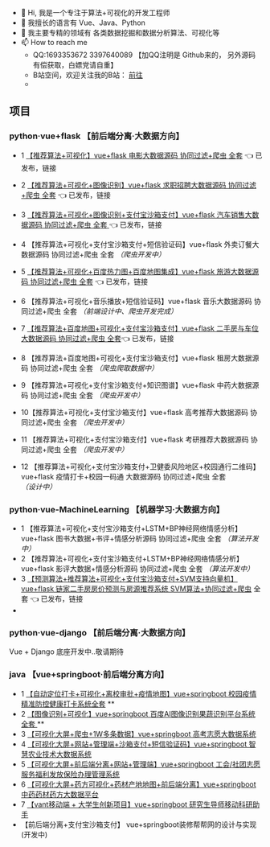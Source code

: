 - 👋 Hi, 我是一个专注于算法+可视化的开发工程师
- 👀 我擅长的语言有  Vue、Java、Python
- 🌱 我主要专精的领域有 各类数据挖掘和数据分析算法、可视化等
- 📫 How to reach me 
  - QQ:1693353672 3397640089  【加QQ注明是 Github来的， 另外源码有偿获取，白嫖党请自重】
  - B站空间，欢迎关注我的B站： [前往](https://space.bilibili.com/1583208775?spm_id_from=333.1007.0.0)
  - 
## 项目
### python·vue+flask 【前后端分离·大数据方向】
- 1 [【推荐算法+可视化】vue+flask 电影大数据源码 协同过滤+爬虫 全套](https://www.bilibili.com/video/BV1R34y1C7N5?share_source=copy_web)    :point_left: 已发布，链接
- 2 [【推荐算法+可视化+图像识别】vue+flask 求职招聘大数据源码 协同过滤+爬虫 全套](https://www.bilibili.com/video/BV19S4y1S7pX?share_source=copy_web) :point_left: 已发布，链接
- 3 [【推荐算法+可视化+图像识别+支付宝沙箱支付】vue+flask 汽车销售大数据源码 协同过滤+爬虫 全套 ](https://www.bilibili.com/video/BV1AF411s7X4/) :point_left: 已发布，链接
- 4 【推荐算法+可视化+支付宝沙箱支付+短信验证码】vue+flask 外卖订餐大数据源码 协同过滤+爬虫 全套 *（爬虫开发中）*
- 5  [【推荐算法+可视化+百度热力图+百度地图集成】vue+flask 旅游大数据源码 协同过滤+爬虫 全套](https://www.bilibili.com/video/BV1PS4y1m7DQ/) :point_left: 已发布，链接
- 6 【推荐算法+可视化+音乐播放+短信验证码】vue+flask 音乐大数据源码 协同过滤+爬虫 全套 *（前端设计中、爬虫开发完成）*

- 7  [【推荐算法+百度地图+可视化+支付宝沙箱支付】vue+flask 二手房与车位大数据源码 协同过滤+爬虫 全套](https://www.bilibili.com/video/BV1d3411J76P/):point_left: 已发布，链接
- 8 【推荐算法+百度地图+可视化+支付宝沙箱支付】vue+flask 租房大数据源码 协同过滤+爬虫 全套 *（爬虫爬取数据中）*
- 9 【推荐算法+可视化+支付宝沙箱支付+知识图谱】vue+flask 中药大数据源码 协同过滤+爬虫 全套 *（爬虫开发中）*
- 10【推荐算法+可视化+支付宝沙箱支付】vue+flask 高考推荐大数据源码 协同过滤+爬虫 全套 *（爬虫开发中）*
- 11 【推荐算法+可视化+支付宝沙箱支付】vue+flask 考研推荐大数据源码 协同过滤+爬虫 全套 *（爬虫开发中）*
- 12 【推荐算法+可视化+支付宝沙箱支付+卫健委风险地区+校园通行二维码】vue+flask 疫情打卡+校园一码通 大数据源码 协同过滤+爬虫 全套 *（设计中）*

### python·vue-MachineLearning 【机器学习·大数据方向】
- 1 【推荐算法+可视化+支付宝沙箱支付+LSTM+BP神经网络情感分析】vue+flask 图书大数据+书评+情感分析源码 协同过滤+爬虫 全套 *（算法开发中）*
- 2 【推荐算法+可视化+支付宝沙箱支付+LSTM+BP神经网络情感分析】vue+flask 影评大数据+情感分析源码 协同过滤+爬虫 全套 *（算法开发中）*
- 3 [【预测算法+推荐算法+可视化+支付宝沙箱支付+SVM支持向量机】vue+flask 链家二手房房价预测与房源推荐系统 SVM算法+协同过滤+爬虫](https://www.bilibili.com/video/BV19u411C7gD) 全套 :point_left: 已发布，链接
- 
### python·vue-django 【前后端分离·大数据方向】
  Vue + Django 底座开发中..敬请期待

### java 【vue+springboot·前后端分离方向】
- 1 [【自动定位打卡+可视化+离校审批+疫情地图】vue+springboot 校园疫情精准防控健康打卡系统全套](https://www.bilibili.com/video/BV1MR4y1F7Hf/) **
- 2 [【图像识别+可视化】vue+springboot 百度AI图像识别果蔬识别平台系统 全套 ](https://www.bilibili.com/video/BV1U3411E7BL/)**
- 3 [【可视化大屏+爬虫+1W多条数据】vue+springboot 高考志愿大数据系统 ](https://www.bilibili.com/video/BV1vS4y1j7US/)
- 4 [【可视化大屏+网站+管理端+沙箱支付+短信验证码】vue+springboot 智慧农业技术大数据系统](https://www.bilibili.com/video/BV18i4y1y7qu/)
- 5 [【可视化大屏+前后端分离+网站+管理端】vue+springboot 工会/社团志愿服务福利发放保险办理管理系统](https://www.bilibili.com/video/BV1cq4y1c7B8/)
- 6 [【可视化大屏+药方可视化+药材产地地图+前后端分离】vue+springboot中药药材药方大数据平台](https://www.bilibili.com/video/BV1Uu41127RX/)
- 7 [【vant移动端 + 大学生创新项目】vue+springboot 研究生导师移动科研助手](https://www.bilibili.com/video/BV1Sq4y1w7nP/)
-  【前后端分离+支付宝沙箱支付】 vue+springboot装修帮帮网的设计与实现(开发中)

